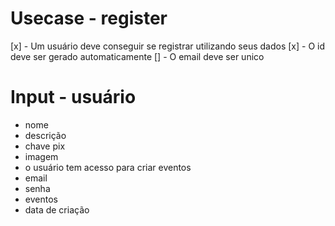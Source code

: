# Usecase - register

[x] - Um usuário deve conseguir se registrar utilizando seus dados
[x] - O id deve ser gerado automaticamente
[] - O email deve ser unico

# Input - usuário

- nome
- descrição
- chave pix
- imagem
- o usuário tem acesso para criar eventos
- email
- senha
- eventos
- data de criação
